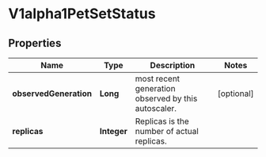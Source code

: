 
# V1alpha1PetSetStatus

## Properties
Name | Type | Description | Notes
------------ | ------------- | ------------- | -------------
**observedGeneration** | **Long** | most recent generation observed by this autoscaler. |  [optional]
**replicas** | **Integer** | Replicas is the number of actual replicas. | 



